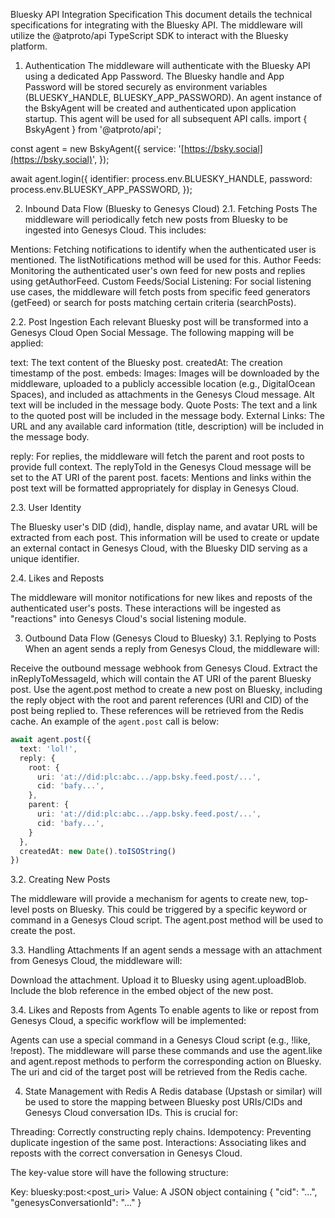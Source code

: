 Bluesky API Integration Specification
This document details the technical specifications for integrating with the Bluesky API. The middleware will utilize the @atproto/api TypeScript SDK to interact with the Bluesky platform.
1. Authentication
The middleware will authenticate with the Bluesky API using a dedicated App Password. The Bluesky handle and App Password will be stored securely as environment variables (BLUESKY_HANDLE, BLUESKY_APP_PASSWORD).
An agent instance of the BskyAgent will be created and authenticated upon application startup. This agent will be used for all subsequent API calls.
import { BskyAgent } from '@atproto/api';

const agent = new BskyAgent({
  service: '[https://bsky.social](https://bsky.social)',
});

await agent.login({
  identifier: process.env.BLUESKY_HANDLE,
  password: process.env.BLUESKY_APP_PASSWORD,
});

2. Inbound Data Flow (Bluesky to Genesys Cloud)
2.1. Fetching Posts
The middleware will periodically fetch new posts from Bluesky to be ingested into Genesys Cloud. This includes:

Mentions: Fetching notifications to identify when the authenticated user is mentioned. The listNotifications method will be used for this.
Author Feeds: Monitoring the authenticated user's own feed for new posts and replies using getAuthorFeed.
Custom Feeds/Social Listening: For social listening use cases, the middleware will fetch posts from specific feed generators (getFeed) or search for posts matching certain criteria (searchPosts).

2.2. Post Ingestion
Each relevant Bluesky post will be transformed into a Genesys Cloud Open Social Message. The following mapping will be applied:

text: The text content of the Bluesky post.
createdAt: The creation timestamp of the post.
embeds:
Images: Images will be downloaded by the middleware, uploaded to a publicly accessible location (e.g., DigitalOcean Spaces), and included as attachments in the Genesys Cloud message. Alt text will be included in the message body.
Quote Posts: The text and a link to the quoted post will be included in the message body.
External Links: The URL and any available card information (title, description) will be included in the message body.


reply: For replies, the middleware will fetch the parent and root posts to provide full context. The replyToId in the Genesys Cloud message will be set to the AT URI of the parent post.
facets: Mentions and links within the post text will be formatted appropriately for display in Genesys Cloud.

2.3. User Identity

The Bluesky user's DID (did), handle, display name, and avatar URL will be extracted from each post.
This information will be used to create or update an external contact in Genesys Cloud, with the Bluesky DID serving as a unique identifier.

2.4. Likes and Reposts

The middleware will monitor notifications for new likes and reposts of the authenticated user's posts.
These interactions will be ingested as "reactions" into Genesys Cloud's social listening module.

3. Outbound Data Flow (Genesys Cloud to Bluesky)
3.1. Replying to Posts
When an agent sends a reply from Genesys Cloud, the middleware will:

Receive the outbound message webhook from Genesys Cloud.
Extract the inReplyToMessageId, which will contain the AT URI of the parent Bluesky post.
Use the agent.post method to create a new post on Bluesky, including the reply object with the root and parent references (URI and CID) of the post being replied to. These references will be retrieved from the Redis cache. An example of the `agent.post` call is below:

```typescript
await agent.post({
  text: 'lol!',
  reply: {
    root: {
      uri: 'at://did:plc:abc.../app.bsky.feed.post/...',
      cid: 'bafy...',
    },
    parent: {
      uri: 'at://did:plc:abc.../app.bsky.feed.post/...',
      cid: 'bafy...',
    }
  },
  createdAt: new Date().toISOString()
})
```

3.2. Creating New Posts

The middleware will provide a mechanism for agents to create new, top-level posts on Bluesky. This could be triggered by a specific keyword or command in a Genesys Cloud script.
The agent.post method will be used to create the post.

3.3. Handling Attachments
If an agent sends a message with an attachment from Genesys Cloud, the middleware will:

Download the attachment.
Upload it to Bluesky using agent.uploadBlob.
Include the blob reference in the embed object of the new post.

3.4. Likes and Reposts from Agents
To enable agents to like or repost from Genesys Cloud, a specific workflow will be implemented:

Agents can use a special command in a Genesys Cloud script (e.g., !like, !repost).
The middleware will parse these commands and use the agent.like and agent.repost methods to perform the corresponding action on Bluesky. The uri and cid of the target post will be retrieved from the Redis cache.

4. State Management with Redis
A Redis database (Upstash or similar) will be used to store the mapping between Bluesky post URIs/CIDs and Genesys Cloud conversation IDs. This is crucial for:

Threading: Correctly constructing reply chains.
Idempotency: Preventing duplicate ingestion of the same post.
Interactions: Associating likes and reposts with the correct conversation in Genesys Cloud.

The key-value store will have the following structure:

Key: bluesky:post:<post_uri>
Value: A JSON object containing { "cid": "...", "genesysConversationId": "..." }

